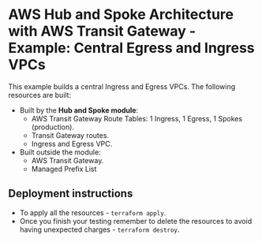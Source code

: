 # AWS Hub and Spoke Architecture with AWS Transit Gateway - Example: Central Egress and Ingress VPCs

This example builds a central Ingress and Egress VPCs. The following resources are built:

- Built by the **Hub and Spoke module**:
  - AWS Transit Gateway Route Tables: 1 Ingress, 1 Egress, 1 Spokes (production).
  - Transit Gateway routes.
  - Ingress and Egress VPC.
- Built outside the module:
  - AWS Transit Gateway.
  - Managed Prefix List

## Deployment instructions

* To apply all the resources - `terraform apply`.
* Once you finish your testing remember to delete the resources to avoid having unexpected charges - `terraform destroy`.